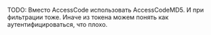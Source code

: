 TODO:
Вместо AccessCode использовать AccessCodeMD5. И при фильтрации тоже.
Иначе из токена можем понять как аутентифицироваться, что плохо.